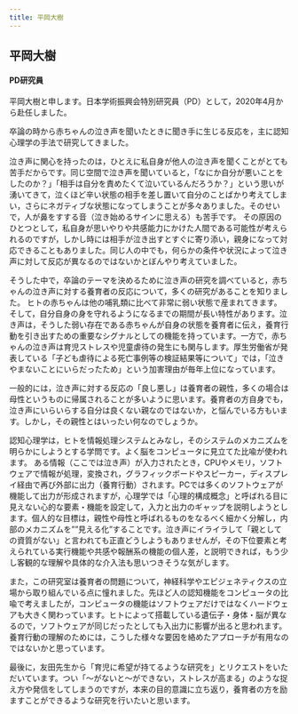 ```yaml
---
title: 平岡大樹
---
```

## 平岡大樹

#### PD研究員

平岡大樹と申します。日本学術振興会特別研究員（PD）として，2020年4月から赴任しました。

卒論の時から赤ちゃんの泣き声を聞いたときに聞き手に生じる反応を，主に認知心理学の手法で研究してきました。

泣き声に関心を持ったのは，ひとえに私自身が他人の泣き声を聞くことがとても苦手だからです。同じ空間で泣き声を聞いていると，「なにか自分が悪いことをしたのか？」「相手は自分を責めたくて泣いているんだろうか？」という思いが湧いてきて，泣くほど辛い状態の相手を差し置いて自分のことばかり考えてしまい，さらにネガティブな状態になってしまうことが多々ありました。そのせいで，人が鼻をすする音（泣き始めるサインに思える）も苦手です。
その原因のひとつとして，私自身が思いやりや共感能力にかけた人間である可能性が考えられるのですが，しかし時には相手が泣き出すとすぐに寄り添い，親身になって対応できることもありました。同じ人の中でも，何らかの条件や状況によって泣き声に対して反応が異なるのではないかとぼんやり考えていました。

そうした中で，卒論のテーマを決めるために泣き声の研究を調べていると，赤ちゃんの泣き声に対する養育者の反応について，多くの研究があることを知りました。
ヒトの赤ちゃんは他の哺乳類に比べて非常に弱い状態で産まれてきます。そして，自分自身の身を守れるようになるまでの期間が長い特性があります。泣き声は，そうした弱い存在である赤ちゃんが自身の状態を養育者に伝え，養育行動を引き出すための重要なシグナルとしての機能を持っています。一方で，赤ちゃんの泣き声は育児ストレスや児童虐待の発生にも関与します。厚生労働省が発表している「子ども虐待による死亡事例等の検証結果等について」では，「泣きやまないことにいらだったため」という加害理由が毎年上位になっています。

一般的には，泣き声に対する反応の「良し悪し」は養育者の親性，多くの場合は母性というものに帰属されることが多いように思います。養育者の方自身でも，泣き声にいらいらする自分は良くない親なのではないか，と悩んでいる方もいます。しかし，その親性とはいったい何なのでしょうか。

認知心理学は，ヒトを情報処理システムとみなし，そのシステムのメカニズムを明らかにしようとする学問です。よく脳をコンピュータに見立てた比喩が使われます。
ある情報（ここでは泣き声）が入力されたとき，CPUやメモリ，ソフトウェアで情報が処理，変換され，グラフィックボードやスピーカー，ディスプレイ経由で再び外部に出力（養育行動）されます。PCでは多くのソフトウェアが機能して出力が形成されますが，心理学では「心理的構成概念」と呼ばれる目に見えない心的な要素・機能を設定して，入力と出力のギャップを説明しようとします。個人的な目標は，親性や母性と呼ばれるものをなるべく細かく分解し，内部のメカニズムを””見える化”することです。泣き声にイライラして「親としての資質がない」と言われても正直どうしようもありませんが，その下位要素と考えられている実行機能や共感や報酬系の機能の個人差，と説明できれば，もう少し客観的な理解や具体的な介入法も思いつきそうな気がします。

また，この研究室は養育者の問題について，神経科学やエピジェネティクスの立場から取り組んでいる点に憧れました。先ほど人の認知機能をコンピュータの比喩で考えましたが，コンピュータの機能はソフトウェアだけではなくハードウェアも大きく関わっています。ヒトによって搭載している遺伝子・身体・脳が異なるので，ソフトウェアが同じだったとしても入出力に影響が出ると思われます。養育行動の理解のためには，こうした様々な要因を絡めたアプローチが有用なのではないかと思っています。

最後に，友田先生から「育児に希望が持てるような研究を」とリクエストをいただいています。つい「～がないと～ができない，ストレスが高まる」のような捉え方や発信をしてしまうのですが，本来の目的意識に立ち返り，養育者の方を励ますことができるような研究を行いたいと思います。